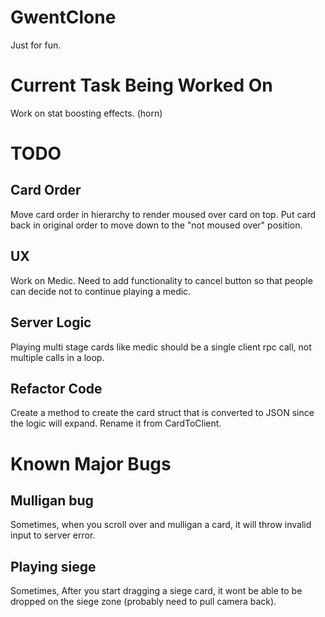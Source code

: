# GwentClone
Just for fun.

# Current Task Being Worked On
Work on stat boosting effects. (horn)

# TODO
## Card Order
Move card order in hierarchy to render moused over card on top. Put card back in original order to move down to the "not moused over" position.
## UX
Work on Medic. Need to add functionality to cancel button so that people can decide not to continue playing a medic.
## Server Logic
Playing multi stage cards like medic should be a single client rpc call, not multiple calls in a loop.
## Refactor Code
Create a method to create the card struct that is converted to JSON since the logic will expand. Rename it from CardToClient.

# Known Major Bugs
## Mulligan bug
Sometimes, when you scroll over and mulligan a card, it will throw invalid input to server error.
## Playing siege
Sometimes, After you start dragging a siege card, it wont be able to be dropped on the siege zone (probably need to pull camera back).
